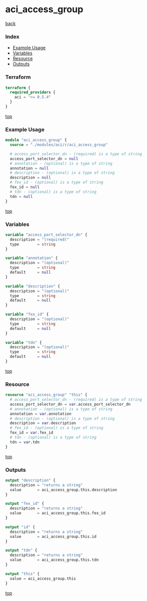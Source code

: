 # aci_access_group

[back](../aci.md)

### Index

- [Example Usage](#example-usage)
- [Variables](#variables)
- [Resource](#resource)
- [Outputs](#outputs)

### Terraform

```terraform
terraform {
  required_providers {
    aci = ">= 0.5.4"
  }
}
```

[top](#index)

### Example Usage

```terraform
module "aci_access_group" {
  source = "./modules/aci/r/aci_access_group"

  # access_port_selector_dn - (required) is a type of string
  access_port_selector_dn = null
  # annotation - (optional) is a type of string
  annotation = null
  # description - (optional) is a type of string
  description = null
  # fex_id - (optional) is a type of string
  fex_id = null
  # tdn - (optional) is a type of string
  tdn = null
}
```

[top](#index)

### Variables

```terraform
variable "access_port_selector_dn" {
  description = "(required)"
  type        = string
}

variable "annotation" {
  description = "(optional)"
  type        = string
  default     = null
}

variable "description" {
  description = "(optional)"
  type        = string
  default     = null
}

variable "fex_id" {
  description = "(optional)"
  type        = string
  default     = null
}

variable "tdn" {
  description = "(optional)"
  type        = string
  default     = null
}
```

[top](#index)

### Resource

```terraform
resource "aci_access_group" "this" {
  # access_port_selector_dn - (required) is a type of string
  access_port_selector_dn = var.access_port_selector_dn
  # annotation - (optional) is a type of string
  annotation = var.annotation
  # description - (optional) is a type of string
  description = var.description
  # fex_id - (optional) is a type of string
  fex_id = var.fex_id
  # tdn - (optional) is a type of string
  tdn = var.tdn
}
```

[top](#index)

### Outputs

```terraform
output "description" {
  description = "returns a string"
  value       = aci_access_group.this.description
}

output "fex_id" {
  description = "returns a string"
  value       = aci_access_group.this.fex_id
}

output "id" {
  description = "returns a string"
  value       = aci_access_group.this.id
}

output "tdn" {
  description = "returns a string"
  value       = aci_access_group.this.tdn
}

output "this" {
  value = aci_access_group.this
}
```

[top](#index)